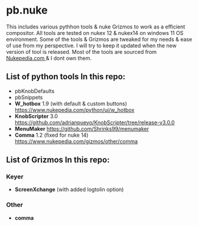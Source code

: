 # pb.nuke
This includes various pythhon tools & nuke Grizmos to work as a efficient compositor.
All tools are tested on nukex 12 & nukex14 on windows 11 OS environment.
Some of the tools & Grizmos are tweaked for my needs & ease of use from my perspective.
I will try to keep it updated when the new version of tool is released.
Most of the tools are sourced from [Nukepedia.com ](https://www.nukepedia.com/) & I dont own them.


## List of python tools In this repo:
- pbKnobDefaults
- pbSnippets
- **W_hotbox** 1.9 (with default & custom buttons) https://www.nukepedia.com/python/ui/w_hotbox
- **KnobScripter** 3.0 https://github.com/adrianpueyo/KnobScripter/tree/release-v3.0.0
- **MenuMaker** https://github.com/Shrinks99/menumaker
- **Comma** 1.2 (fixed for nuke 14) https://www.nukepedia.com/gizmos/other/comma



## List of Grizmos In this repo:
### Keyer
- **ScreenXchange** (with added logtolin option)

### Other
- **comma** 



